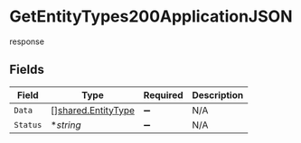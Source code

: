 # GetEntityTypes200ApplicationJSON

response


## Fields

| Field                                                    | Type                                                     | Required                                                 | Description                                              |
| -------------------------------------------------------- | -------------------------------------------------------- | -------------------------------------------------------- | -------------------------------------------------------- |
| `Data`                                                   | [][shared.EntityType](../../models/shared/entitytype.md) | :heavy_minus_sign:                                       | N/A                                                      |
| `Status`                                                 | **string*                                                | :heavy_minus_sign:                                       | N/A                                                      |